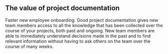 ## The value of project documentation

Faster new employee onboarding. Good project documentation gives new team members access to all the knowledge that has been collected over the course of your projects, both past and ongoing. New team members are able to immediately understand decisions made in the past and to find relevant information without having to ask others on the team over the course of many weeks.
